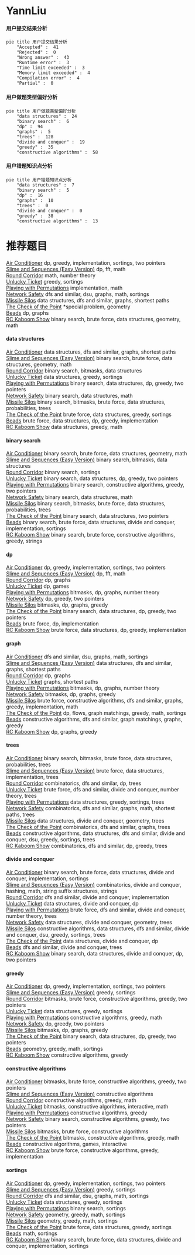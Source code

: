 # YannLiu
<!-- tabs:start -->
#### **用户提交结果分析**

```mermaid
pie title 用户提交结果分析
    "Accepted" :  41
    "Rejected" :  0
    "Wrong answer" :  43
    "Runtime error" :  3
    "Time limit exceeded" :  3
    "Memory limit exceeded" :  4
    "Compilation error" :  4
    "Partial" :  0
```
#### **用户做题类型偏好分析**

```mermaid
pie title 用户做题类型偏好分析
    "data structures" :  24
    "binary search" :  6
    "dp" :  94
    "graphs" :  5
    "trees" :  128
    "divide and conquer" :  19
    "greedy" :  35
    "constructive algorithms" :  58
```
#### **用户错题知识点分析**

```mermaid
pie title 用户错题知识点分析
    "data structures" :  7
    "binary search" :  5
    "dp" :  16
    "graphs" :  10
    "trees" :  0
    "divide and conquer" :  0
    "greedy" :  38
    "constructive algorithms" :  13
```
<!-- tabs:end -->
# 推荐题目
[Air Conditioner](http://codeforces.com/problemset/problem/1304/C)		dp,
                        greedy,
                        implementation,
                        sortings,
                        two pointers		  
[Slime and Sequences (Easy Version)](http://codeforces.com/problemset/problem/1349/F1)		dp,
                        fft,
                        math		  
[Round Corridor](http://codeforces.com/problemset/problem/1200/C)		math,
                        number theory		  
[Unlucky Ticket](http://codeforces.com/problemset/problem/160/B)		greedy,
                        sortings		  
[Playing with Permutations](http://codeforces.com/problemset/problem/251/B)		implementation,
                        math		  
[Network Safety](http://codeforces.com/problemset/problem/1039/C)		dfs and similar,
                        dsu,
                        graphs,
                        math,
                        sortings		  
[Missile Silos](http://codeforces.com/problemset/problem/144/D)		data structures,
                        dfs and similar,
                        graphs,
                        shortest paths		  
[The Check of the Point](http://codeforces.com/problemset/problem/683/A)		*special problem,
                        geometry		  
[Beads](http://codeforces.com/problemset/problem/8/E)		dp,
                        graphs		  
[RC Kaboom Show](http://codeforces.com/problemset/problem/1359/F)		binary search,
                        brute force,
                        data structures,
                        geometry,
                        math		  
<!-- tabs:start -->
#### **data structures**
[Air Conditioner](http://codeforces.com/problemset/problem/144/D)		data structures,
                        dfs and similar,
                        graphs,
                        shortest paths		  
[Slime and Sequences (Easy Version)](http://codeforces.com/problemset/problem/1359/F)		binary search,
                        brute force,
                        data structures,
                        geometry,
                        math		  
[Round Corridor](http://codeforces.com/problemset/problem/400/E)		binary search,
                        bitmasks,
                        data structures		  
[Unlucky Ticket](http://codeforces.com/problemset/problem/1238/G)		data structures,
                        greedy,
                        sortings		  
[Playing with Permutations](http://codeforces.com/problemset/problem/1492/C)		binary search,
                        data structures,
                        dp,
                        greedy,
                        two pointers		  
[Network Safety](http://codeforces.com/problemset/problem/1490/G)		binary search,
                        data structures,
                        math		  
[Missile Silos](http://codeforces.com/problemset/problem/1479/D)		binary search,
                        bitmasks,
                        brute force,
                        data structures,
                        probabilities,
                        trees		  
[The Check of the Point](http://codeforces.com/problemset/problem/1497/A)		brute force,
                        data structures,
                        greedy,
                        sortings		  
[Beads](http://codeforces.com/problemset/problem/1491/C)		brute force,
                        data structures,
                        dp,
                        greedy,
                        implementation		  
[RC Kaboom Show](http://codeforces.com/problemset/problem/1492/B)		data structures,
                        greedy,
                        math		  
#### **binary search**
[Air Conditioner](http://codeforces.com/problemset/problem/1359/F)		binary search,
                        brute force,
                        data structures,
                        geometry,
                        math		  
[Slime and Sequences (Easy Version)](http://codeforces.com/problemset/problem/400/E)		binary search,
                        bitmasks,
                        data structures		  
[Round Corridor](http://codeforces.com/problemset/problem/1119/D)		binary search,
                        sortings		  
[Unlucky Ticket](http://codeforces.com/problemset/problem/1492/C)		binary search,
                        data structures,
                        dp,
                        greedy,
                        two pointers		  
[Playing with Permutations](http://codeforces.com/problemset/problem/1463/D)		binary search,
                        constructive algorithms,
                        greedy,
                        two pointers		  
[Network Safety](http://codeforces.com/problemset/problem/1490/G)		binary search,
                        data structures,
                        math		  
[Missile Silos](http://codeforces.com/problemset/problem/1479/D)		binary search,
                        bitmasks,
                        brute force,
                        data structures,
                        probabilities,
                        trees		  
[The Check of the Point](http://codeforces.com/problemset/problem/1436/E)		binary search,
                        data structures,
                        two pointers		  
[Beads](http://codeforces.com/problemset/problem/1461/D)		binary search,
                        brute force,
                        data structures,
                        divide and conquer,
                        implementation,
                        sortings		  
[RC Kaboom Show](http://codeforces.com/problemset/problem/1493/C)		binary search,
                        brute force,
                        constructive algorithms,
                        greedy,
                        strings		  
#### **dp**
[Air Conditioner](http://codeforces.com/problemset/problem/1304/C)		dp,
                        greedy,
                        implementation,
                        sortings,
                        two pointers		  
[Slime and Sequences (Easy Version)](http://codeforces.com/problemset/problem/1349/F1)		dp,
                        fft,
                        math		  
[Round Corridor](http://codeforces.com/problemset/problem/8/E)		dp,
                        graphs		  
[Unlucky Ticket](http://codeforces.com/problemset/problem/138/D)		dp,
                        games		  
[Playing with Permutations](http://codeforces.com/problemset/problem/1497/D)		bitmasks,
                        dp,
                        graphs,
                        number theory		  
[Network Safety](https://codeforces.com/contest/1240/problem/B)		dp,
                        greedy,
                        two pointers		  
[Missile Silos](https://codeforces.com/contest/1341/problem/D)		bitmasks,
                        dp,
                        graphs,
                        greedy		  
[The Check of the Point](http://codeforces.com/problemset/problem/1492/C)		binary search,
                        data structures,
                        dp,
                        greedy,
                        two pointers		  
[Beads](https://codeforces.com/contest/1457/problem/C)		brute force,
                        dp,
                        implementation		  
[RC Kaboom Show](http://codeforces.com/problemset/problem/1491/C)		brute force,
                        data structures,
                        dp,
                        greedy,
                        implementation		  
#### **graph**
[Air Conditioner](http://codeforces.com/problemset/problem/1039/C)		dfs and similar,
                        dsu,
                        graphs,
                        math,
                        sortings		  
[Slime and Sequences (Easy Version)](http://codeforces.com/problemset/problem/144/D)		data structures,
                        dfs and similar,
                        graphs,
                        shortest paths		  
[Round Corridor](http://codeforces.com/problemset/problem/8/E)		dp,
                        graphs		  
[Unlucky Ticket](http://codeforces.com/problemset/problem/601/A)		graphs,
                        shortest paths		  
[Playing with Permutations](http://codeforces.com/problemset/problem/1497/D)		bitmasks,
                        dp,
                        graphs,
                        number theory		  
[Network Safety](https://codeforces.com/contest/1341/problem/D)		bitmasks,
                        dp,
                        graphs,
                        greedy		  
[Missile Silos](http://codeforces.com/problemset/problem/1487/C)		brute force,
                        constructive algorithms,
                        dfs and similar,
                        graphs,
                        greedy,
                        implementation,
                        math		  
[The Check of the Point](http://codeforces.com/problemset/problem/1437/C)		dp,
                        flows,
                        graph matchings,
                        greedy,
                        math,
                        sortings		  
[Beads](http://codeforces.com/problemset/problem/1470/D)		constructive algorithms,
                        dfs and similar,
                        graph matchings,
                        graphs,
                        greedy		  
[RC Kaboom Show](http://codeforces.com/problemset/problem/1476/C)		dp,
                        graphs,
                        greedy		  
#### **trees**
[Air Conditioner](http://codeforces.com/problemset/problem/1479/D)		binary search,
                        bitmasks,
                        brute force,
                        data structures,
                        probabilities,
                        trees		  
[Slime and Sequences (Easy Version)](http://codeforces.com/problemset/problem/1511/C)		brute force,
                        data structures,
                        implementation,
                        trees		  
[Round Corridor](http://codeforces.com/problemset/problem/1499/F)		combinatorics,
                        dfs and similar,
                        dp,
                        trees		  
[Unlucky Ticket](http://codeforces.com/problemset/problem/1491/E)		brute force,
                        dfs and similar,
                        divide and conquer,
                        number theory,
                        trees		  
[Playing with Permutations](http://codeforces.com/problemset/problem/1466/D)		data structures,
                        greedy,
                        sortings,
                        trees		  
[Network Safety](http://codeforces.com/problemset/problem/1495/D)		combinatorics,
                        dfs and similar,
                        graphs,
                        math,
                        shortest paths,
                        trees		  
[Missile Silos](http://codeforces.com/problemset/problem/1303/G)		data structures,
                        divide and conquer,
                        geometry,
                        trees		  
[The Check of the Point](http://codeforces.com/problemset/problem/1454/E)		combinatorics,
                        dfs and similar,
                        graphs,
                        trees		  
[Beads](http://codeforces.com/problemset/problem/1494/D)		constructive algorithms,
                        data structures,
                        dfs and similar,
                        divide and conquer,
                        dsu,
                        greedy,
                        sortings,
                        trees		  
[RC Kaboom Show](http://codeforces.com/problemset/problem/1292/C)		combinatorics,
                        dfs and similar,
                        dp,
                        greedy,
                        trees		  
#### **divide and conquer**
[Air Conditioner](http://codeforces.com/problemset/problem/1461/D)		binary search,
                        brute force,
                        data structures,
                        divide and conquer,
                        implementation,
                        sortings		  
[Slime and Sequences (Easy Version)](http://codeforces.com/problemset/problem/1466/G)		combinatorics,
                        divide and conquer,
                        hashing,
                        math,
                        string suffix structures,
                        strings		  
[Round Corridor](http://codeforces.com/problemset/problem/1490/D)		dfs and similar,
                        divide and conquer,
                        implementation		  
[Unlucky Ticket](https://codeforces.com/contest/1483/problem/C)		data structures,
                        divide and conquer,
                        dp		  
[Playing with Permutations](http://codeforces.com/problemset/problem/1491/E)		brute force,
                        dfs and similar,
                        divide and conquer,
                        number theory,
                        trees		  
[Network Safety](http://codeforces.com/problemset/problem/1303/G)		data structures,
                        divide and conquer,
                        geometry,
                        trees		  
[Missile Silos](http://codeforces.com/problemset/problem/1494/D)		constructive algorithms,
                        data structures,
                        dfs and similar,
                        divide and conquer,
                        dsu,
                        greedy,
                        sortings,
                        trees		  
[The Check of the Point](http://codeforces.com/problemset/problem/1482/E)		data structures,
                        divide and conquer,
                        dp		  
[Beads](http://codeforces.com/problemset/problem/566/C)		dfs and similar,
                        divide and conquer,
                        trees		  
[RC Kaboom Show](http://codeforces.com/problemset/problem/1428/F)		binary search,
                        data structures,
                        divide and conquer,
                        dp,
                        two pointers		  
#### **greedy**
[Air Conditioner](http://codeforces.com/problemset/problem/1304/C)		dp,
                        greedy,
                        implementation,
                        sortings,
                        two pointers		  
[Slime and Sequences (Easy Version)](http://codeforces.com/problemset/problem/160/B)		greedy,
                        sortings		  
[Round Corridor](https://codeforces.com/contest/1501/problem/E)		bitmasks,
                        brute force,
                        constructive algorithms,
                        greedy,
                        two pointers		  
[Unlucky Ticket](http://codeforces.com/problemset/problem/1238/G)		data structures,
                        greedy,
                        sortings		  
[Playing with Permutations](https://codeforces.com/contest/1417/problem/D)		constructive algorithms,
                        greedy,
                        math		  
[Network Safety](https://codeforces.com/contest/1240/problem/B)		dp,
                        greedy,
                        two pointers		  
[Missile Silos](https://codeforces.com/contest/1341/problem/D)		bitmasks,
                        dp,
                        graphs,
                        greedy		  
[The Check of the Point](http://codeforces.com/problemset/problem/1492/C)		binary search,
                        data structures,
                        dp,
                        greedy,
                        two pointers		  
[Beads](https://codeforces.com/contest/1496/problem/C)		geometry,
                        greedy,
                        math,
                        sortings		  
[RC Kaboom Show](http://codeforces.com/problemset/problem/1493/A)		constructive algorithms,
                        greedy		  
#### **constructive algorithms**
[Air Conditioner](https://codeforces.com/contest/1501/problem/E)		bitmasks,
                        brute force,
                        constructive algorithms,
                        greedy,
                        two pointers		  
[Slime and Sequences (Easy Version)](http://codeforces.com/problemset/problem/1335/B)		constructive algorithms		  
[Round Corridor](https://codeforces.com/contest/1417/problem/D)		constructive algorithms,
                        greedy,
                        math		  
[Unlucky Ticket](http://codeforces.com/problemset/problem/1392/E)		bitmasks,
                        constructive algorithms,
                        interactive,
                        math		  
[Playing with Permutations](http://codeforces.com/problemset/problem/1493/A)		constructive algorithms,
                        greedy		  
[Network Safety](http://codeforces.com/problemset/problem/1463/D)		binary search,
                        constructive algorithms,
                        greedy,
                        two pointers		  
[Missile Silos](https://codeforces.com/contest/1456/problem/B)		bitmasks,
                        brute force,
                        constructive algorithms		  
[The Check of the Point](http://codeforces.com/problemset/problem/1492/D)		bitmasks,
                        constructive algorithms,
                        greedy,
                        math		  
[Beads](https://codeforces.com/contest/1504/problem/D)		constructive algorithms,
                        games,
                        interactive		  
[RC Kaboom Show](https://codeforces.com/contest/1483/problem/A)		brute force,
                        constructive algorithms,
                        greedy,
                        implementation		  
#### **sortings**
[Air Conditioner](http://codeforces.com/problemset/problem/1304/C)		dp,
                        greedy,
                        implementation,
                        sortings,
                        two pointers		  
[Slime and Sequences (Easy Version)](http://codeforces.com/problemset/problem/160/B)		greedy,
                        sortings		  
[Round Corridor](http://codeforces.com/problemset/problem/1039/C)		dfs and similar,
                        dsu,
                        graphs,
                        math,
                        sortings		  
[Unlucky Ticket](http://codeforces.com/problemset/problem/1238/G)		data structures,
                        greedy,
                        sortings		  
[Playing with Permutations](http://codeforces.com/problemset/problem/1119/D)		binary search,
                        sortings		  
[Network Safety](https://codeforces.com/contest/1496/problem/C)		geometry,
                        greedy,
                        math,
                        sortings		  
[Missile Silos](http://codeforces.com/problemset/problem/1495/A)		geometry,
                        greedy,
                        math,
                        sortings		  
[The Check of the Point](http://codeforces.com/problemset/problem/1497/A)		brute force,
                        data structures,
                        greedy,
                        sortings		  
[Beads](http://codeforces.com/problemset/problem/1427/A)		math,
                        sortings		  
[RC Kaboom Show](http://codeforces.com/problemset/problem/1461/D)		binary search,
                        brute force,
                        data structures,
                        divide and conquer,
                        implementation,
                        sortings		  
<!-- tabs:end -->
